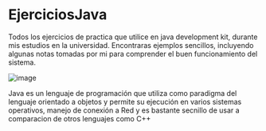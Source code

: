 # EjerciciosJava
Todos los ejercicios de practica que utilice en java development kit, durante mis estudios en la universidad.
Encontraras ejemplos sencillos, incluyendo algunas notas tomadas por mi para comprender el buen funcionamiento del sistema.

![image](https://github.com/JuanPabloRios27/EjerciciosJava/assets/131541429/40096975-3523-46d7-8a79-1e2a8ae5483c)

Java es un lenguaje de programación que utiliza como paradigma del lenguaje orientado a objetos y permite su ejecución en varios sistemas operativos, manejo de conexión a Red y es bastante secnillo de usar a comparacion de otros lenguajes como C++


